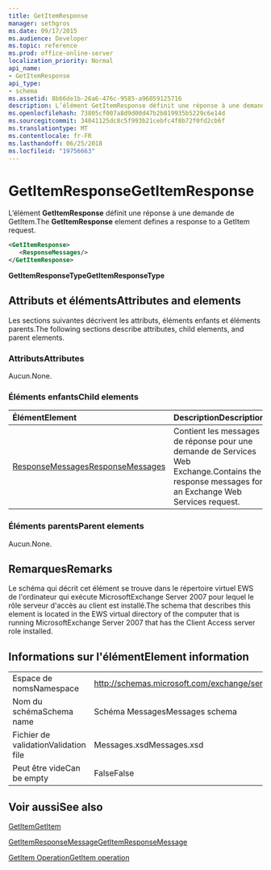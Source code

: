 ```yaml
---
title: GetItemResponse
manager: sethgros
ms.date: 09/17/2015
ms.audience: Developer
ms.topic: reference
ms.prod: office-online-server
localization_priority: Normal
api_name:
- GetItemResponse
api_type:
- schema
ms.assetid: 8b66de1b-26a6-476c-9585-a96059125716
description: L’élément GetItemResponse définit une réponse à une demande de GetItem.
ms.openlocfilehash: 73805cf007a8d9d00d47b2b819935b5229c6e14d
ms.sourcegitcommit: 34041125dc8c5f993b21cebfc4f8b72f0fd2cb6f
ms.translationtype: MT
ms.contentlocale: fr-FR
ms.lasthandoff: 06/25/2018
ms.locfileid: "19756663"
---
```

# <a name="getitemresponse"></a><span data-ttu-id="ae439-103">GetItemResponse</span><span class="sxs-lookup"><span data-stu-id="ae439-103">GetItemResponse</span></span>

<span data-ttu-id="ae439-104">L’élément **GetItemResponse** définit une réponse à une demande de GetItem.</span><span class="sxs-lookup"><span data-stu-id="ae439-104">The **GetItemResponse** element defines a response to a GetItem request.</span></span> 
  
```xml
<GetItemResponse>
   <ResponseMessages/>
</GetItemResponse>
```

 <span data-ttu-id="ae439-105">**GetItemResponseType**</span><span class="sxs-lookup"><span data-stu-id="ae439-105">**GetItemResponseType**</span></span>
## <a name="attributes-and-elements"></a><span data-ttu-id="ae439-106">Attributs et éléments</span><span class="sxs-lookup"><span data-stu-id="ae439-106">Attributes and elements</span></span>

<span data-ttu-id="ae439-107">Les sections suivantes décrivent les attributs, éléments enfants et éléments parents.</span><span class="sxs-lookup"><span data-stu-id="ae439-107">The following sections describe attributes, child elements, and parent elements.</span></span>
  
### <a name="attributes"></a><span data-ttu-id="ae439-108">Attributs</span><span class="sxs-lookup"><span data-stu-id="ae439-108">Attributes</span></span>

<span data-ttu-id="ae439-109">Aucun.</span><span class="sxs-lookup"><span data-stu-id="ae439-109">None.</span></span>
  
### <a name="child-elements"></a><span data-ttu-id="ae439-110">Éléments enfants</span><span class="sxs-lookup"><span data-stu-id="ae439-110">Child elements</span></span>

|<span data-ttu-id="ae439-111">**Élément**</span><span class="sxs-lookup"><span data-stu-id="ae439-111">**Element**</span></span>|<span data-ttu-id="ae439-112">**Description**</span><span class="sxs-lookup"><span data-stu-id="ae439-112">**Description**</span></span>|
|:-----|:-----|
|[<span data-ttu-id="ae439-113">ResponseMessages</span><span class="sxs-lookup"><span data-stu-id="ae439-113">ResponseMessages</span></span>](responsemessages.md) <br/> |<span data-ttu-id="ae439-114">Contient les messages de réponse pour une demande de Services Web Exchange.</span><span class="sxs-lookup"><span data-stu-id="ae439-114">Contains the response messages for an Exchange Web Services request.</span></span>  <br/> |
   
### <a name="parent-elements"></a><span data-ttu-id="ae439-115">Éléments parents</span><span class="sxs-lookup"><span data-stu-id="ae439-115">Parent elements</span></span>

<span data-ttu-id="ae439-116">Aucun.</span><span class="sxs-lookup"><span data-stu-id="ae439-116">None.</span></span>
  
## <a name="remarks"></a><span data-ttu-id="ae439-117">Remarques</span><span class="sxs-lookup"><span data-stu-id="ae439-117">Remarks</span></span>

<span data-ttu-id="ae439-118">Le schéma qui décrit cet élément se trouve dans le répertoire virtuel EWS de l'ordinateur qui exécute MicrosoftExchange Server 2007 pour lequel le rôle serveur d'accès au client est installé.</span><span class="sxs-lookup"><span data-stu-id="ae439-118">The schema that describes this element is located in the EWS virtual directory of the computer that is running MicrosoftExchange Server 2007 that has the Client Access server role installed.</span></span>
  
## <a name="element-information"></a><span data-ttu-id="ae439-119">Informations sur l'élément</span><span class="sxs-lookup"><span data-stu-id="ae439-119">Element information</span></span>

|||
|:-----|:-----|
|<span data-ttu-id="ae439-120">Espace de noms</span><span class="sxs-lookup"><span data-stu-id="ae439-120">Namespace</span></span>  <br/> |http://schemas.microsoft.com/exchange/services/2006/messages  <br/> |
|<span data-ttu-id="ae439-121">Nom du schéma</span><span class="sxs-lookup"><span data-stu-id="ae439-121">Schema name</span></span>  <br/> |<span data-ttu-id="ae439-122">Schéma Messages</span><span class="sxs-lookup"><span data-stu-id="ae439-122">Messages schema</span></span>  <br/> |
|<span data-ttu-id="ae439-123">Fichier de validation</span><span class="sxs-lookup"><span data-stu-id="ae439-123">Validation file</span></span>  <br/> |<span data-ttu-id="ae439-124">Messages.xsd</span><span class="sxs-lookup"><span data-stu-id="ae439-124">Messages.xsd</span></span>  <br/> |
|<span data-ttu-id="ae439-125">Peut être vide</span><span class="sxs-lookup"><span data-stu-id="ae439-125">Can be empty</span></span>  <br/> |<span data-ttu-id="ae439-126">False</span><span class="sxs-lookup"><span data-stu-id="ae439-126">False</span></span>  <br/> |
   
## <a name="see-also"></a><span data-ttu-id="ae439-127">Voir aussi</span><span class="sxs-lookup"><span data-stu-id="ae439-127">See also</span></span>



[<span data-ttu-id="ae439-128">GetItem</span><span class="sxs-lookup"><span data-stu-id="ae439-128">GetItem</span></span>](getitem.md)
  
[<span data-ttu-id="ae439-129">GetItemResponseMessage</span><span class="sxs-lookup"><span data-stu-id="ae439-129">GetItemResponseMessage</span></span>](getitemresponsemessage.md)
  
[<span data-ttu-id="ae439-130">GetItem Operation</span><span class="sxs-lookup"><span data-stu-id="ae439-130">GetItem operation</span></span>](getitem-operation.md)

